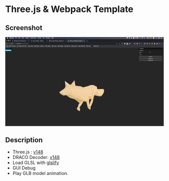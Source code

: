 # Three.js & Webpack Template

## Screenshot

![screenshot](src/assets/screenshot.png)

## Description

- Three.js : [v148](https://unpkg.com/browse/three@0.148.0/)
- DRACO Decoder: [v148](https://unpkg.com/browse/three@0.148.0/examples/jsm/libs/draco/)
- Load GLSL with [glslify](https://github.com/glslify/glslify)
- GUI Debug
- Play GLB model animation.
